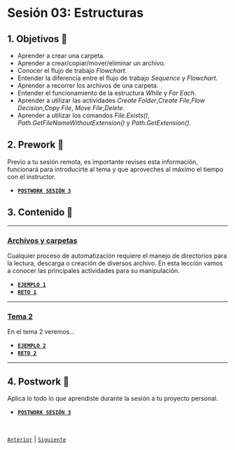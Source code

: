 # Sesión 03: Estructuras

<div>

## 1. Objetivos :dart:

- Aprender a crear una carpeta.
- Aprender a crear/copiar/mover/eliminar un archivo.
- Conocer el flujo de trabajo *Flowchart*.
- Entender la diferencia entre el flujo de trabajo *Sequence* y *Flowchart*.
- Aprender a recorrer los archivos de una carpeta.
- Entender el funcionamiento de la estructura *While* y *For Each*.
- Aprender a utilizar las actividades *Create Folder*,*Create File*,*Flow Decision*,*Copy File*, *Move File*,*Delete*.
- Aprender a utilizar los comandos *File.Exists()*, *Path.GetFileNameWithoutExtension()* y *Path.GetExtension()*.

## 2. Prework :notebook_with_decorative_cover:

Previo a tu sesión remota, es importante revises esta información, funcionará para introducirte al tema y que aproveches al máximo el tiempo con el instructor.

- [**`POSTWORK SESIÓN 3`**](Postwork/README.md)

## 3. Contenido :blue_book:

---

### <ins>Archivos y carpetas</ins>

Cualquier proceso de automatización requiere el manejo de directorios para la lectura, descarga o creación de diversos archivo. En esta lección vamos a conocer las principales actividades para su manipulación.

- [**`EJEMPLO 1`**](Ejemplo-01/README.md)
- [**`RETO 1`**](Reto-01/README.md)

---

### <ins>Tema 2</ins>

En el tema 2 veremos...

- [**`EJEMPLO 2`**](Ejemplo-02/README.md)
- [**`RETO 2`**](Reto-02/README.md)

---

## 4. Postwork :memo:
Aplica lo todo lo que aprendiste durante la sesión a tu proyecto personal.

- [**`POSTWORK SESIÓN 3`**](Postwork/README.md)

<br>

[`Anterior`](../Session-02/README.md) | [`Siguiente`](../Session-04/README.md)

</div>